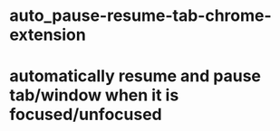 # auto_pause-resume-tab-chrome-extension
# automatically resume and pause tab/window when it is focused/unfocused